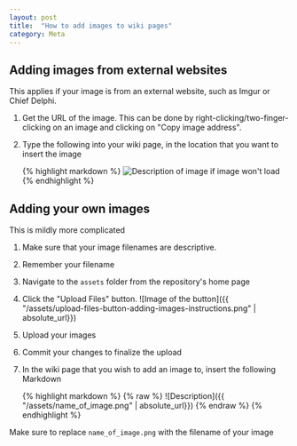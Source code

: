 ```yaml
---
layout: post
title:  "How to add images to wiki pages"
category: Meta
---
```


## Adding images from external websites

This applies if your image is from an external website, such as Imgur or Chief Delphi.

1. Get the URL of the image. This can be done by right-clicking/two-finger-clicking on an image and clicking on "Copy image address".

1. Type the following into your wiki page, in the location that you want to insert the image

    {% highlight markdown %}
    ![Description of image if image won't load](https://example.com/url/to/image/banana.png)
    {% endhighlight %}


## Adding your own images

This is mildly more complicated

1. Make sure that your image filenames are descriptive.

1. Remember your filename

1. Navigate to the `assets` folder from the repository's home page

1. Click the "Upload Files" button.
    ![Image of the button]({{ "/assets/upload-files-button-adding-images-instructions.png" | absolute_url}})

1. Upload your images

1. Commit your changes to finalize the upload

1. In the wiki page that you wish to add an image to, insert the following Markdown

    {% highlight markdown %}
    {% raw %}
    ![Description]({{ "/assets/name_of_image.png" | absolute_url}})
    {% endraw %}
    {% endhighlight %}
    
  Make sure to replace `name_of_image.png` with the filename of your image
